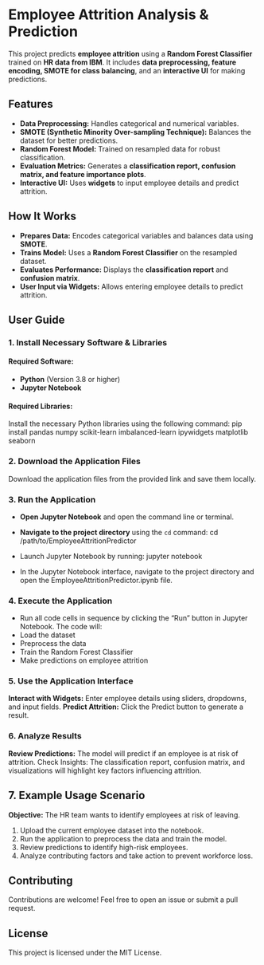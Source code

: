 # **Employee Attrition Analysis & Prediction**
This project predicts **employee attrition** using a **Random Forest Classifier** trained on **HR data from IBM**. It includes **data preprocessing, feature encoding, SMOTE for class balancing**, and an **interactive UI** for making predictions.

## **Features**
* **Data Preprocessing:** Handles categorical and numerical variables.
* **SMOTE (Synthetic Minority Over-sampling Technique):** Balances the dataset for better predictions.
* **Random Forest Model:** Trained on resampled data for robust classification.
* **Evaluation Metrics:** Generates a **classification report, confusion matrix, and feature importance plots**.
* **Interactive UI:** Uses **widgets** to input employee details and predict attrition.

## **How It Works**
* **Prepares Data:** Encodes categorical variables and balances data using **SMOTE**.
* **Trains Model:** Uses a **Random Forest Classifier** on the resampled dataset.
* **Evaluates Performance:** Displays the **classification report** and **confusion matrix**.
* **User Input via Widgets:** Allows entering employee details to predict attrition.

## **User Guide**

### **1. Install Necessary Software & Libraries**
#### **Required Software:**
* **Python** (Version 3.8 or higher)
* **Jupyter Notebook**

#### **Required Libraries:**
Install the necessary Python libraries using the following command:
pip install pandas numpy scikit-learn imbalanced-learn ipywidgets matplotlib seaborn

### **2. Download the Application Files**
Download the application files from the provided link and save them locally.

### **3. Run the Application**
* **Open Jupyter Notebook** and open the command line or terminal.
* **Navigate to the project directory** using the `cd` command:
cd /path/to/EmployeeAttritionPredictor
* Launch Jupyter Notebook by running:
jupyter notebook

* In the Jupyter Notebook interface, navigate to the project directory and open the EmployeeAttritionPredictor.ipynb file.

### 4. **Execute the Application**
* Run all code cells in sequence by clicking the “Run” button in Jupyter Notebook.
The code will:
* Load the dataset
* Preprocess the data
* Train the Random Forest Classifier
* Make predictions on employee attrition

### 5. **Use the Application Interface**
**Interact with Widgets:** Enter employee details using sliders, dropdowns, and input fields.
**Predict Attrition:** Click the Predict button to generate a result.

### 6. **Analyze Results**
**Review Predictions:** The model will predict if an employee is at risk of attrition.
Check Insights: The classification report, confusion matrix, and visualizations will highlight key factors influencing attrition.

## 7. **Example Usage Scenario**
**Objective:** The HR team wants to identify employees at risk of leaving.

1. Upload the current employee dataset into the notebook.
2. Run the application to preprocess the data and train the model.
3. Review predictions to identify high-risk employees.
4. Analyze contributing factors and take action to prevent workforce loss.

## **Contributing**
Contributions are welcome! Feel free to open an issue or submit a pull request.

## **License**
This project is licensed under the MIT License.
